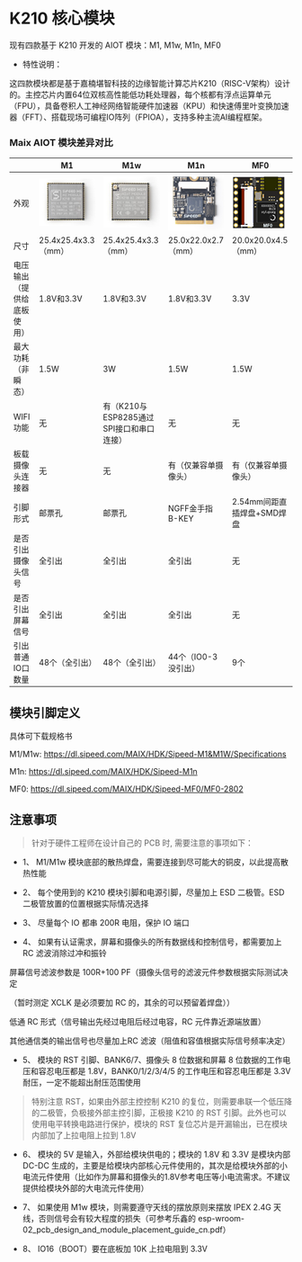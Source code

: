 # K210 核心模块

现有四款基于 K210 开发的 AIOT 模块：M1, M1w, M1n, MF0

- 特性说明：

这四款模块都是基于嘉楠堪智科技的边缘智能计算芯片K210（RISC-V架构）设计的。主控芯片内置64位双核高性能低功耗处理器，每个核都有浮点运算单元（FPU），具备卷积人工神经网络智能硬件加速器（KPU）和快速傅里叶变换加速器（FFT）、搭载现场可编程IO阵列（FPIOA），支持多种主流AI编程框架。


### Maix AIOT 模块差异对比

|                            | M1                                                           | M1w                                                          | M1n                                                          | MF0                                                          |
| -------------------------- | ------------------------------------------------------------ | ------------------------------------------------------------ | ------------------------------------------------------------ | ------------------------------------------------------------ |
| 外观                       | ![image-20200727104017539](k210_core_modules.assets/image-20200727104017539.png) | ![image-20200727104025848](k210_core_modules.assets/image-20200727104025848.png) | ![image-20200727104031770](k210_core_modules.assets/image-20200727104031770.png) | ![image-20200727104037650](k210_core_modules.assets/image-20200727104037650.png) |
| 尺寸                       | 25.4x25.4x3.3（mm）                                          | 25.4x25.4x3.3（mm）                                          | 25.0x22.0x2.7（mm）                                          | 20.0x20.0x4.5（mm）                                          |
| 电压输出（提供给底板使用） | 1.8V和3.3V                                                   | 1.8V和3.3V                                                   | 1.8V和3.3V                                                   | 3.3V                                                         |
| 最大功耗（非瞬态）         | 1.5W                                                         | 3W                                                           | 1.5W                                                         | 1.5W                                                         |
| WIFI功能                   | 无                                                           | 有（K210与ESP8285通过SPI接口和串口连接）                     | 无                                                           | 无                                                           |
| 板载摄像头连接器           | 无                                                           | 无                                                           | 有（仅兼容单摄像头）                                         | 有（仅兼容单摄像头）                                         |
| 引脚形式                   | 邮票孔                                                       | 邮票孔                                                       | NGFF金手指 B-KEY                                             | 2.54mm间距直插焊盘+SMD焊盘                                   |
| 是否引出摄像头信号         | 全引出                                                       | 全引出                                                       | 全引出                                                       | 无                                                           |
| 是否引出屏幕信号           | 全引出                                                       | 全引出                                                       | 全引出                                                       | 无                                                           |
| 引出普通IO口数量           | 48个（全引出）                                               | 48个（全引出）                                               | 44个（IO0-3没引出）                                          | 9个                                                          |



## 模块引脚定义

具体可下载规格书

M1/M1w: https://dl.sipeed.com/MAIX/HDK/Sipeed-M1&M1W/Specifications

M1n: https://dl.sipeed.com/MAIX/HDK/Sipeed-M1n

MF0: https://dl.sipeed.com/MAIX/HDK/Sipeed-MF0/MF0-2802

## 注意事项

> 针对于硬件工程师在设计自己的 PCB 时, 需要注意的事项如下：

- 1、 M1/M1w 模块底部的散热焊盘，需要连接到尽可能大的铜皮，以此提高散热性能

- 2、 每个使用到的 K210 模块引脚和电源引脚，尽量加上 ESD 二极管。ESD 二极管放置的位置根据实际情况选择

- 3、 尽量每个 IO 都串 200R 电阻，保护 IO 端口

- 4、 如果有认证需求，屏幕和摄像头的所有数据线和控制信号，都需要加上 RC 滤波消除过冲和振铃

屏幕信号滤波参数是 100R+100 PF（摄像头信号的滤波元件参数根据实际测试决定

（暂时测定 XCLK 是必须要加 RC 的，其余的可以预留着焊盘））

低通 RC 形式（信号输出先经过电阻后经过电容，RC 元件靠近源端放置）

其他通信类的输出信号也尽量加上RC 滤波（阻值和容值根据实际信号频率决定）

- 5、 模块的 RST 引脚、BANK6/7、摄像头 8 位数据和屏幕 8 位数据的工作电压和容忍电压都是 1.8V，BANK0/1/2/3/4/5 的工作电压和容忍电压都是 3.3V 耐压，一定不能超出耐压范围使用

> 特别注意 RST，如果由外部主控控制 K210 的复位，则需要串联一个低压降的二极管，负极接外部主控引脚，正极接 K210 的 RST 引脚。此外也可以使用电平转换电路进行保护，模块的 RST 复位芯片是开漏输出，已在模块内部加了上拉电阻上拉到 1.8V

- 6、 模块的 5V 是输入，外部给模块供电的；模块的 1.8V 和 3.3V 是模块内部 DC-DC 生成的，主要是给模块内部核心元件使用的，其次是给模块外部的小电流元件使用（比如作为屏幕和摄像头的1.8V参考电压等小电流需求。不建议提供给模块外部的大电流元件使用）

- 7、 如果使用 M1w 模块，则需要遵守天线的摆放原则来摆放 IPEX 2.4G 天线，否则信号会有较大程度的损失（可参考乐鑫的 esp-wroom-02_pcb_design_and_module_placement_guide_cn.pdf）

- 8、 IO16（BOOT）要在底板加 10K 上拉电阻到 3.3V